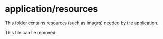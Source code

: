 # application/resources

This folder contains resources (such as images) needed by the application. 

This file can be removed.
